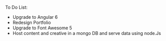 To Do List: 

<ul>
<li>Upgrade to Angular 6</li>
<li>Redesign Portfolio</li>
<li> Upgrade to Font Awesome 5 </li>
<li> Host content and creative in a mongo DB and serve data using node.Js </li>
<ul>
